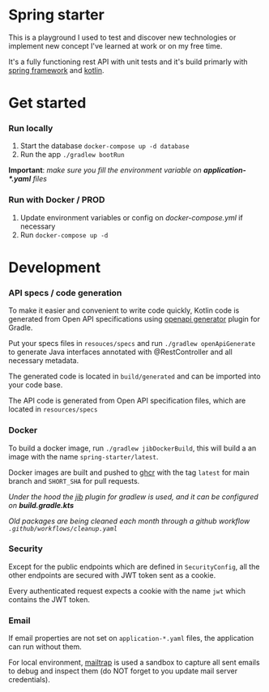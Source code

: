 # Spring starter
This is a playground I used to test and discover new technologies or implement new concept I've learned at work or on my free time.

It's a fully functioning rest API with unit tests and it's build primarly with [spring framework](spring.io) and [kotlin](kotlinlang.org).

# Get started
### Run locally
1. Start the database `docker-compose up -d database`
2. Run the app `./gradlew bootRun`

**Important**: *make sure you fill the environment variable on **application-\*.yaml** files*

### Run with Docker / PROD

1. Update environment variables or config on *docker-compose.yml* if necessary
2. Run `docker-compose up -d`

# Development

### API specs / code generation

To make it easier and convenient to write code quickly, Kotlin code is generated from Open API specifications using [openapi generator](https://github.com/OpenAPITools/openapi-generator) plugin for Gradle.

Put your specs files in `resouces/specs` and run `./gradlew openApiGenerate` to generate Java interfaces annotated with @RestController and all necessary metadata.

The generated code is located in `build/generated` and can be imported into your code base.

The API code is generated from Open API specification files, which are located in `resources/specs`


### Docker

To build a docker image, run `./gradlew jibDockerBuild`, this will build a an image with the name `spring-starter/latest`.

Docker images are built and pushed to [ghcr](https://github.com/ablil/spring-starter/pkgs/container/spring-starter) with the tag `latest` for main branch and `SHORT_SHA` for pull requests.

*Under the hood the [jib](https://cloud.google.com/blog/products/application-development/introducing-jib-build-java-docker-images-better) plugin for gradlew is used, and it can be configured on **build.gradle.kts***

*Old packages are being cleaned each month through a github workflow `.github/workflows/cleanup.yaml`*

### Security

Except for the public endpoints which are defined in `SecurityConfig`, all the other endpoints are secured with JWT token sent as a cookie.

Every authenticated request expects a cookie with the name `jwt` which contains the JWT token.

### Email

If email properties are not set on `application-*.yaml` files, the application can run without them.

For local environment, [mailtrap](mailtrap.io) is used a sandbox to capture all sent emails to debug and inspect them (do NOT forget to you update mail server credentials).
